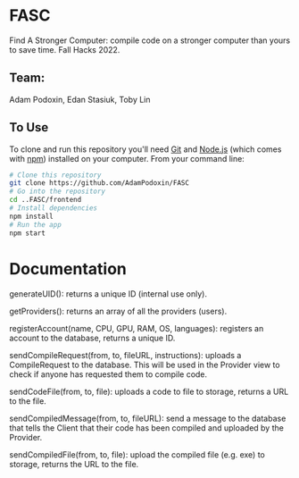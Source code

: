 # FASC

Find A Stronger Computer: compile code on a stronger computer than yours to save time. Fall Hacks 2022.

## Team:

Adam Podoxin, Edan Stasiuk, Toby Lin

## To Use

To clone and run this repository you'll need [Git](https://git-scm.com) and [Node.js](https://nodejs.org/en/download/) (which comes with [npm](http://npmjs.com)) installed on your computer. From your command line:

```bash
# Clone this repository
git clone https://github.com/AdamPodoxin/FASC
# Go into the repository
cd ..FASC/frontend
# Install dependencies
npm install
# Run the app
npm start
```

# Documentation

generateUID(): returns a unique ID (internal use only).

getProviders(): returns an array of all the providers (users).

registerAccount(name, CPU, GPU, RAM, OS, languages): registers an account to the database, returns a unique ID.

sendCompileRequest(from, to, fileURL, instructions): uploads a CompileRequest to the database. This will be used in the Provider view to check if anyone has requested them to compile code.

sendCodeFile(from, to, file): uploads a code to file to storage, returns a URL to the file.

sendCompiledMessage(from, to, fileURL): send a message to the database that tells the Client that their code has been compiled and uploaded by the Provider.

sendCompiledFile(from, to, file): upload the compiled file (e.g. exe) to storage, returns the URL to the file.
